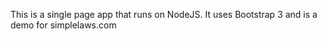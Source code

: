 
This is a single page app that runs on NodeJS. It uses Bootstrap 3 and is a demo for simplelaws.com
